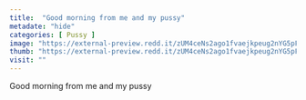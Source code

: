 ```yaml
---
title:  "Good morning from me and my pussy"
metadate: "hide"
categories: [ Pussy ]
image: "https://external-preview.redd.it/zUM4ceNs2ago1fvaejkpeug2nYG5pFaHDB0L3RWkLxM.jpg?auto=webp&s=b54a811250ca1185fd64e8ab3620381249625453"
thumb: "https://external-preview.redd.it/zUM4ceNs2ago1fvaejkpeug2nYG5pFaHDB0L3RWkLxM.jpg?width=1080&crop=smart&auto=webp&s=a0c200fc7a79ddebc02c13cda16547788320e3db"
visit: ""
---
```

Good morning from me and my pussy
